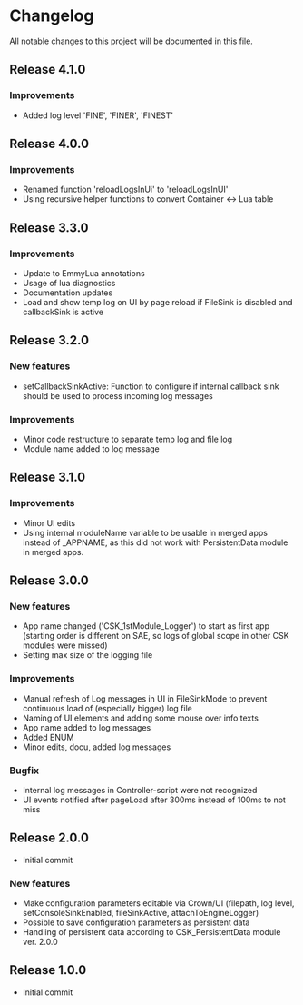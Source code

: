 # Changelog
All notable changes to this project will be documented in this file.

## Release 4.1.0

### Improvements
- Added log level 'FINE', 'FINER', 'FINEST'

## Release 4.0.0

### Improvements
- Renamed function 'reloadLogsInUi' to 'reloadLogsInUI'
- Using recursive helper functions to convert Container <-> Lua table

## Release 3.3.0

### Improvements

- Update to EmmyLua annotations
- Usage of lua diagnostics
- Documentation updates
- Load and show temp log on UI by page reload if FileSink is disabled and callbackSink is active

## Release 3.2.0

### New features
- setCallbackSinkActive: Function to configure if internal callback sink should be used to process incoming log messages

### Improvements
- Minor code restructure to separate temp log and file log
- Module name added to log message

## Release 3.1.0

### Improvements
- Minor UI edits
- Using internal moduleName variable to be usable in merged apps instead of _APPNAME, as this did not work with PersistentData module in merged apps.

## Release 3.0.0

### New features
- App name changed ('CSK_1stModule_Logger') to start as first app (starting order is different on SAE, so logs of global scope in other CSK modules were missed)
- Setting max size of the logging file

### Improvements
- Manual refresh of Log messages in UI in FileSinkMode to prevent continuous load of (especially bigger) log file
- Naming of UI elements and adding some mouse over info texts
- App name added to log messages
- Added ENUM
- Minor edits, docu, added log messages

### Bugfix
- Internal log messages in Controller-script were not recognized
- UI events notified after pageLoad after 300ms instead of 100ms to not miss

## Release 2.0.0
- Initial commit

### New features
- Make configuration parameters editable via Crown/UI (filepath, log level, setConsoleSinkEnabled, fileSinkActive, attachToEngineLogger)
- Possible to save configuration parameters as persistent data
- Handling of persistent data according to CSK_PersistentData module ver. 2.0.0

## Release 1.0.0
- Initial commit
